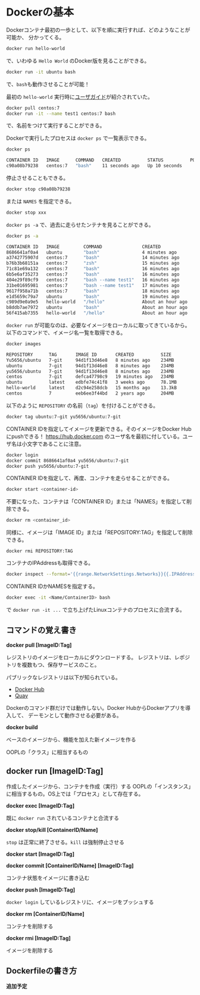# Dockerの基本

Dockerコンテナ最初の一歩として、以下を順に実行すれば、どのようなことが可能か、
分かってくる。

```sh
docker run hello-world
```

で、いわゆる `Hello World` のDocker版を見ることができる。

```sh
docker run -it ubuntu bash
```

で、`bash`も動作させることが可能！

最初の `hello-world` 実行時に[ユーザガイド](https://docs.docker.com/engine/daemon/)が紹介されていた。

```sh
docker pull centos:7
docker run -it --name test1 centos:7 bash
```

で、名前をつけて実行することができる。

Dockerで実行したプロセスは `docker ps` で一覧表示できる。

```sh
docker ps

CONTAINER ID   IMAGE      COMMAND   CREATED          STATUS          PORTS     NAMES
c90a08b79238   centos:7   "bash"    11 seconds ago   Up 10 seconds             xxx
```

停止させることもできる。

```sh
docker stop c90a08b79238
```

または `NAMES` を指定できる。

```sh
docker stop xxx
```

`docker ps -a` で、過去に走らせたンテナを見ることができる。

```sh
docker ps -a

CONTAINER ID   IMAGE         COMMAND               CREATED             STATUS                         PORTS     NAMES
8686641af0a4   ubuntu        "bash"                4 minutes ago       Exited (137) 3 minutes ago               vigorous_lalande
a3742775907d   centos:7      "bash"                14 minutes ago      Exited (127) 13 minutes ago              brave_edison
b76b3b68151a   centos:7      "zsh"                 15 minutes ago      Created                                  test2
71c81e69a132   centos:7      "bash"                16 minutes ago      Exited (0) 16 minutes ago                determined_roentgen
6b5e6af35273   centos:7      "bash"                16 minutes ago      Exited (0) 16 minutes ago                test1
404e29f89cf9   centos:7      "bash --name test1"   16 minutes ago      Exited (2) 16 minutes ago                festive_chaum
31be01695981   centos:7      "bash --name test1"   17 minutes ago      Exited (2) 17 minutes ago                epic_payne
9617f958a71b   centos:7      "bash"                18 minutes ago      Exited (0) 17 minutes ago                optimistic_roentgen
e1d5659c79a7   ubuntu        "bash"                19 minutes ago      Exited (0) 19 minutes ago                bold_rhodes
c989d9e0a9e5   hello-world   "/hello"              About an hour ago   Exited (0) About an hour ago             priceless_cray
b8ddb7ae7972   ubuntu        "bash"                About an hour ago   Exited (0) About an hour ago             elegant_booth
56f415ab7355   hello-world   "/hello"              About an hour ago   Exited (0) About an hour ago             angry_jones
```

`docker run` が可能なのは、必要なイメージをローカルに取ってきているから。
以下のコマンドで、イメージ名一覧を取得できる。

```sh
docker images

REPOSITORY      TAG       IMAGE ID       CREATED          SIZE
Yu5656/ubuntu   7-git     94d1f13d46e8   8 minutes ago    234MB
ubuntu          7-git     94d1f13d46e8   8 minutes ago    234MB
yu5656/ubuntu   7-git     94d1f13d46e8   8 minutes ago    234MB
centos          7-git     defca47798c9   19 minutes ago   234MB
ubuntu          latest    edbfe74c41f8   3 weeks ago      78.1MB
hello-world     latest    d2c94e258dcb   15 months ago    13.3kB
centos          7         eeb6ee3f44bd   2 years ago      204MB
```

以下のように `REPOSITORY` の名前（`tag`）を付けることができる。

```sh
docker tag ubuntu:7-git yu5656/ubuntu:7-git
```

CONTAINER IDを指定してイメージを更新できる。そのイメージをDocker Hubにpushできる！
https://hub.docker.com のユーザ名を最初に付している。ユーザ名は小文字であることに注意。

```sh
docker login
docker commit 8686641af0a4 yu5656/ubuntu:7-git
docker push yu5656/ubuntu:7-git
```

CONTAINER IDを指定して、再度、コンテナを走らせることができる。

```sh
docker start <container-id>
```

不要になった、コンテナは「CONTAINER ID」または「NAMES」を指定して削除できる。

```sh
docker rm <container_id>
```

同様に、イメージは「IMAGE ID」または「REPOSITORY:TAG」を指定して削除できる。

```docker
docker rmi REPOSITORY:TAG
```

コンテナのIPAddressも取得できる。

```sh
docker inspect --format='{{range.NetworkSettings.Networks}}{{.IPAddress}}{{end}}' ID
```

CONTAINER IDかNAMESを指定する。

```sh
docker exec -it <Name/ContainerID> bash
```

で `docker run -it ...` で立ち上げたLinuxコンテナのプロセスに合流する。


## コマンドの覚え書き

**docker pull [ImageID:Tag]**

レジストリのイメージをローカルにダウンロードする。
レジストリは、レポジトリを複数もつ、保存サービスのこと。

パブリックなレジストリは以下が知られている。

- [Docker Hub](https://hub.docker.com/)
- [Quay](https://quay.io/)

Dockerのコマンド群だけでは動作しない。Docker HubからDockerアプリを導入して、
デーモンとして動作させる必要がある。


**docker build**

ベースのイメージから、機能を加えた新イメージを作る

OOPLの「クラス」に相当するもの

## docker run [ImageID:Tag]

作成したイメージから、コンテナを作成（実行）する
OOPLの「インスタンス」に相当するもの。OS上では「プロセス」として存在する。


**docker exec [ImageID:Tag]**

既に `docker run` されているコンテナと合流する


**docker stop/kill [ContainerID/Name]**

`stop` は正常に終了させる。`kill` は強制停止させる


**docker start [ImageID:Tag]**


**docker commit [ContainerID/Name] [ImageID:Tag]**

コンテナ状態をイメージに書き込む


**docker push [ImageID:Tag]**

`docker login` しているレジストリに、イメージをプッシュする


**docker rm [ContainerID/Name]**

コンテナを削除する

**docker rmi [ImageID:Tag]**

イメージを削除する


## Dockerfileの書き方

**追加予定**

